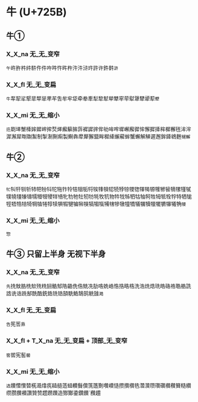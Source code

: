 # 牛 (U+725B)

## 牛①

### X_X_na 无_无_变窄
`午`㞰㬳㭌䋅䭽仵件吘吽忤旿杵汻汼浒玝許许鈝䵓`滸`

### X_X_fl 无_无_变扁
`牛`㸴㸷㸺㹂㹃㹈㹐㽚䒜吿牟牢牮牵牶牽犁犂犎犖犨窂荦犚犟犫㹕䔣`犩`

### X_X_mi 无_无_缩小 
`迕`㓾㙚㙰㯠㛌㜨㟉㨓㷏㷣㿍䉏䏬䔓䙙䜄䜮侔劺哞哰墀嶰廨徲恈懈摨撁桙樨檞毪洠浶漽澥犀㫼䎺䱥制掣淛猘痸製鯯犇犘犛獬盬眸穉縴繲薢蛑蟹蠏解觲遲邂鉾鏲鴾麰`䆈䲒`

## 牛②

### X_X_na 无_无_变窄
`牤`㸨㸩㸪㸫㸬㸭㸮㸯㸰㸱㸲㸳㸵㸶㸸㸹㸻㸼㸽㸾㸿㹀㹁㹄㹅㹆㹇㹉㹊㹋㹌㹍㹎㹏㹑㹒㹓㹔㹖㹗㹘㹙㹚㹛䍧啎牝牞牠牡牣牥牦牧牨物牪牫牬牭牯牰牱牲牳牴牷牸特牺牻牼牾牿犃犄犅犆犈犉犊犋犌犍犏犐犑犒犓犔犕犗犙犜犝犞犠犡犢犣犤犥犦犧觕`犪`

### X_X_mi 无_无_缩小
`惣`

## 牛③ 只留上半身 无视下半身

### X_X_na 无_无_变窄
`先`㧥㪇㬶㭠㰫㱡䊁䎋䚛䢾䧊䶜侁俈兟冼勂哠姺峼悎捁晧梏洗浩烍焅珗皓硞祰聕艁詵誥诜诰跣郜酰酷銑鋯铣锆頶駪鯌鵠鹄䚚䧼`澔`

### X_X_fl 无_无_变扁
`告`筅筶`靠`

### X_X_fl + T_X_na 无_无_变扁 + 顶部_无_变窄
`窖`喾宪䯻`嚳`

### X_X_mi 无_无_缩小 
`选`㜺㦧㦫㬱㮱㵆㸆㾌䎭䒃䔏䗢䡽䰖儹箲簉劗囋巑慥攒攢欑毨濳灒瓒瓚礸禶穳籫糙纘缵臜臢襸讚贊赞趱躜躦造酂酇鍌鑽饡`䂎趲